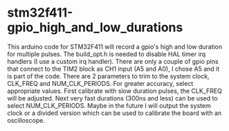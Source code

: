 # stm32f411-gpio_high_and_low_durations
This arduino code for STM32F411 will record a gpio's high and low duration for multiple pulses.
The build_opt.h is needed to disable HAL timer irq handlers (I use a custom irq handler).
There are only a couple of gpio pins that connect to the TIM2 block as CH1 input (A5 and A0), I chose A5 and it is part of the code.
There are 2 parameters to trim to the system clock, CLK_FREQ and NUM_CLK_PERIODS. For greater accuracy, select appropriate values.
First calibrate with slow duration pulses, the CLK_FREQ will be adjusted. Next very fast durations (300ns and less) can be used to select NUM_CLK_PERIODS.
Maybe in the future I will output the system clock or a divided version which can be used to calibrate the board with an oscilloscope. 
